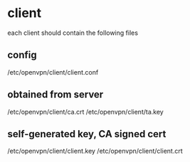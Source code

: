 # client
each client should contain the following files

## config
/etc/openvpn/client/client.conf

## obtained from server
/etc/openvpn/client/ca.crt
/etc/openvpn/client/ta.key

## self-generated key, CA signed cert
/etc/openvpn/client/client.key
/etc/openvpn/client/client.crt
